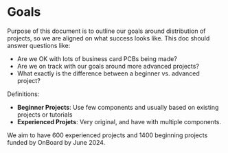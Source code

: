 # Goals

Purpose of this document is to outline our goals around distribution of projects, so we are aligned on what success looks like. This doc should answer questions like:

- Are we OK with lots of business card PCBs being made?
- Are we on track with our goals around more advanced projects?
- What exactly is the difference between a beginner vs. advanced project?

Definitions:

- **Beginner Projects**: Use few components and usually based on existing projects or tutorials
- **Experienced Projets**: Very original, and have with multiple components.

We aim to have 600 experienced projects and 1400 beginning projects funded by OnBoard by June 2024.
